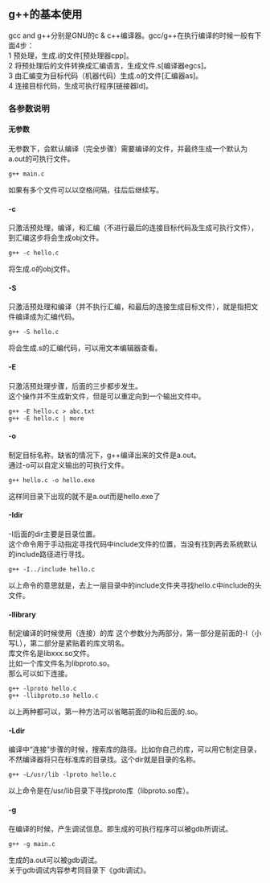 ## g++的基本使用
gcc and g++分别是GNU的c & c++编译器。gcc/g++在执行编译的时候一般有下面4步：   
1 预处理，生成.i的文件[预处理器cpp]。   
2 将预处理后的文件转换成汇编语言，生成文件.s[编译器egcs]。   
3 由汇编变为目标代码（机器代码）生成.o的文件[汇编器as]。    
4 连接目标代码，生成可执行程序[链接器ld]。   
### 各参数说明   
#### 无参数
无参数下，会默认编译（完全步骤）需要编译的文件，并最终生成一个默认为a.out的可执行文件。   
```
g++ main.c
```  
如果有多个文件可以以空格间隔，往后后继续写。   
#### -c  
只激活预处理，编译，和汇编（不进行最后的连接目标代码及生成可执行文件），到汇编这步将会生成obj文件。   
```
g++ -c hello.c   
```   
将生成.o的obj文件。   
#### -S
只激活预处理和编译（并不执行汇编，和最后的连接生成目标文件），就是指把文件编译成为汇编代码。    
```
g++ -S hello.c   
```   
将会生成.s的汇编代码，可以用文本编辑器查看。   
#### -E   
只激活预处理步骤，后面的三步都步发生。   
这个操作并不生成新文件，但是可以重定向到一个输出文件中。   
```
g++ -E hello.c > abc.txt   
g++ -E hello.c | more   
```   
#### -o   
制定目标名称，缺省的情况下，g++编译出来的文件是a.out。   
通过-o可以自定义输出的可执行文件。   
```
g++ hello.c -o hello.exe   
```   
这样同目录下出现的就不是a.out而是hello.exe了   
#### -Idir   
-I后面的dir主要是目录位置。  
这个命令用于手动指定寻找代码中include文件的位置，当没有找到再去系统默认的include路径进行寻找。   
```
g++ -I../include hello.c   
```   
以上命令的意思就是，去上一层目录中的include文件夹寻找hello.c中include的头文件。   
#### -llibrary   
制定编译的时候使用（连接）的库
这个参数分为两部分，第一部分是前面的-l（小写L），第二部分是紧贴着的库文明名。   
库文件名是libxxx.so文件。   
比如一个库文件名为libproto.so。   
那么可以如下连接。   
```
g++ -lproto hello.c   
g++ -llibproto.so hello.c   
```  
以上两种都可以，第一种方法可以省略前面的lib和后面的.so。   
#### -Ldir   
编译中“连接”步骤的时候，搜索库的路径。比如你自己的库，可以用它制定目录，不然编译器将只在标准库的目录找。这个dir就是目录的名称。   
```
g++ -L/usr/lib -lproto hello.c   
```  
以上命令是在/usr/lib目录下寻找proto库（libproto.so库）。   
#### -g
在编译的时候，产生调试信息。即生成的可执行程序可以被gdb所调试。   
```
g++ -g main.c  
```  
生成的a.out可以被gdb调试。   
关于gdb调试内容参考同目录下《gdb调试》。   
